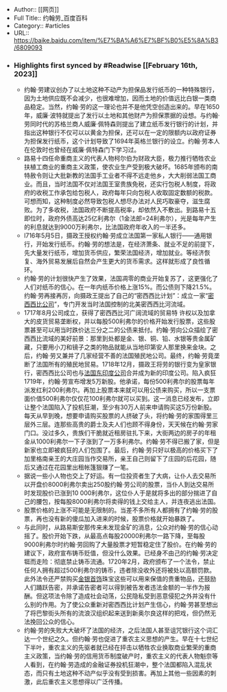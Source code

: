 - Author:: [[网页]]
- Full Title:: 约翰劳_百度百科
- Category:: #articles
- URL:: https://baike.baidu.com/item/%E7%BA%A6%E7%BF%B0%E5%8A%B3/6809093
- ### Highlights first synced by #Readwise [[February 16th, 2023]]
    - 约翰·劳建议创办了以土地这种不动产为担保品发行纸币的一种特殊银行，因为土地供应既不会减少，也很难增加，因而土地的价值远比白银一类商品稳定。当然，约翰·劳的这一理论也并不是他凭空创造出来的。早在1650年，威廉·波特就提出了发行以土地和其他财产为担保票据的设想。与约翰·劳同时代的苏格兰商人威廉·佩特森则提出了建立纸币发行银行的计划，并指出这种银行不仅可以以黄金为担保，还可以在一定的限额内以政府证券为担保发行纸币，这个计划导致了1694年英格兰银行的设立。约翰·劳本人在伦敦时也曾经在威廉·佩特森门下学习过。
    - 路易十四任命重商主义的代表人物柯尔伯为财政大臣，极力推行牺牲农业扶植工商业的重商主义政策，使农业生产受到极大破坏。1685年颁布的南特赦令则让大批新教的法国手工业者不得不远走他乡，大大削弱法国工商业。而且，当时法国不仅对法国王室贵族免税，还实行包税人制度，将政府的收税工作承包给包税人，政府每年只向包税人收取固定数额的税款。可想而知，这种制度必然导致包税人想尽办法对人民巧取豪夺，滋生腐败。为了多收税，法国政府不断提高税率，却依然入不敷出。到路易十五即位时，政府外债高达25亿利弗尔（1金法郎=24利弗尔），光是每年产生的利息就达到9000万利弗尔，比法国政府年收入的一半还多。
    - l716年5月5日，摄政王授权约翰·劳成立法国第一家私人银行——通用银行，开始发行纸币。约翰·劳的想法是，在经济萧条、就业不足的前提下，先大量发行纸币，增加货币供应，繁荣法国经济，增加就业。等经济恢复、海外贸易发展后自然会产生更大的货币需求。这样就形成了良性循环。
    - 约翰·劳的计划很快产生了效果，法国凋零的商业开始复苏了，这更强化了人们对纸币的信心。在一年内纸币价格上涨15%。而公债则下降21.5%。约翰·劳再接再厉，向摄政王提出了自己的“密西西比计划”：成立一家“[密西西比公司](/item/%E5%AF%86%E8%A5%BF%E8%A5%BF%E6%AF%94%E5%85%AC%E5%8F%B8/8284387?fromModule=lemma_inlink)”，专门开发当时法国控制的北美密西西比河流域。
    - 1717年8月公司成立，获得了密西西比河广阔流域的贸易特 许权以及加拿大的皮货贸易垄断权，并以每股500利弗尔的价格开始发行股票，这些股票甚至可以用当时跌价达三分之二的公债来抵付。约翰·劳向公众描绘了密西西比流域的美好前景：那里到处都是金、银、铜、铅、水银等贵金属矿藏，只要用小刀和镜子之类的物品就能从当地印第安人那里换来金块。之后，约翰·劳又兼并了几家经营不善的法国殖民地公司。最终，约翰·劳竟垄断了法国所有的殖民地贸易。1718年12月，摄政王将劳的银行变为皇家银行，密西西比公司也与[法国东印度公司](/item/%E6%B3%95%E5%9B%BD%E4%B8%9C%E5%8D%B0%E5%BA%A6%E5%85%AC%E5%8F%B8/22869117?fromModule=lemma_inlink)合并成为新的印度公司。陷入疯狂1719年，约翰·劳宣布增发5万新股。他承诺，每份500利弗尔的股票每年派发红利200利弗尔。再加上股票本来就可以用公债来购买，所以一支票面价值500利弗尔仅仅花100利弗尔就可以买到。这一消息已经发布，立即让整个法国陷入了投机狂潮，至少有30万人前来申请购买这5万份新股。每天从早到晚，想要申请购买股票的人挤破了头，将约翰·劳的家围得里三层外三层。连那些高贵的爵士及夫人们也顾不得身份，天天候在约翰·劳家门口。没过多久，贵族们干脆就近租房驻扎下来，大街两边的房子的年租金从1000利弗尔一下子涨到了一万多利弗尔。约翰·劳不得已搬了家，但是新家也立即被疯狂的人们包围了。最后，约翰·劳只好以极高的价格买下了加里格南亲王的大庄园当作交易所，亲王自己则留下了庄园的后花园，随后又通过在花园里出租帐篷狠赚了一笔。
    - 据说一些小人物也交上了好运。有一位投资者生了大病，让仆人去交易所以开盘价8000利弗尔卖出250股约翰·劳公司的股票，当仆人到达交易所时发现股价已涨到10 000利弗尔，这位仆人于是就将多出的部分揣进了自己的腰包，按每股8000利弗尔将卖得的钱上交给主人，并连夜逃出法国。
    - 股票价格的上涨不可能是无限制的。当差不多所有人都拥有了约翰·劳的股票，再也没有新的傻瓜加入进来的时候，股票价格就开始暴跌了。
    - 与此同时，从路易斯安那传来未发现金矿的消息，公众对约翰·劳的信心动摇了。股价开始下跌，从最高点每股20000利弗尔一路下降，至每股9000利弗尔时约翰·劳回购了大量股票才短暂稳定住了股价。在约翰·劳的建议下，政府宣布铸币贬值，但没什么效果。已经身不由己的约翰·劳决定铤而走险：彻底禁止铸币流通。1720年2月，政府颁布了一个法令，禁止任何人拥有超过500利弗尔的铸币，违者除没收外还将被处以高额罚款。此外法令还严禁购买[金银首饰](/item/%E9%87%91%E9%93%B6%E9%A6%96%E9%A5%B0/3371602?fromModule=lemma_inlink)珠宝这些可以用来保值的贵重物品，还鼓励人们踊跃告密，并承诺告密者可以得到被告发者违法金额的一半作为报酬。但这项法令除了造成社会动荡，公民隐私受到恶意侵犯之外并没有什么别的作用。为了使公众重新对密西西比计划产生信心，约翰·劳甚至想出了将巴黎街头所有的流浪汉组织起来送到新奥尔良这样的把戏，但仍然无法挽回公众的信心。
    - 约翰·劳的失败大大破坏了法国的经济，之后法国人甚至诅咒银行这个词汇达一个世纪之久。但约翰·劳也促进了重农主义思想的产生。早在十七世纪下半叶，重农主义的先驱者就已经在抨击以牺牲农业换取商业繁荣的重商主义政策，当约翰·劳的信用货币制度破产时，重农主义的代表人物魁奈等人看到，在约翰·劳造成的金融证券投机狂潮中，整个法国都陷入混乱状态，而只有土地这种不动产似乎没有受到损害。再加上其他一些因素的刺激，此后重农主义思想得以广泛传播。
